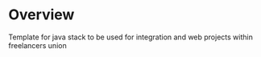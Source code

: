 Overview
=========

Template for java stack to be used for integration and web projects within freelancers union